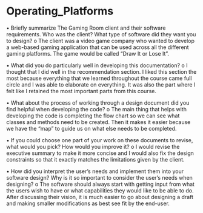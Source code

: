 # Operating_Platforms

•	Briefly summarize The Gaming Room client and their software requirements. Who was the client? What type of software did they want you to design?
o	The client was a video game company who wanted to develop a web-based gaming application that can be used across all the different gaming platforms. The game would be called “Draw It or Lose It”.

•	What did you do particularly well in developing this documentation?
o	I thought that I did well in the recommendation section. I liked this section the most because everything that we learned throughout the course came full circle and I was able to elaborate on everything. It was also the part where I felt like I retained the most important parts from this course. 

•	What about the process of working through a design document did you find helpful when developing the code?
o	The main thing that helps with developing the code is completing the flow chart so we can see what classes and methods need to be created. Then it makes it easier because we have the “map” to guide us on what else needs to be completed. 

•	If you could choose one part of your work on these documents to revise, what would you pick? How would you improve it?
o	I would revise the executive summary to make it more concise and I would also fix the design constraints so that it exactly matches the limitations given by the client. 

•	How did you interpret the user’s needs and implement them into your software design? Why is it so important to consider the user’s needs when designing?
o	The software should always start with getting input from what the users wish to have or what capabilities they would like to be able to do. After discussing their vision, it is much easier to go about designing a draft and making smaller modifications as best see fit by the end-user. 
